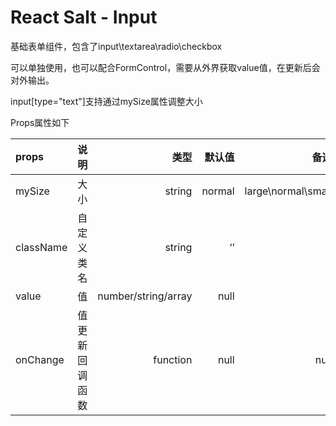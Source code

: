 # React Salt - Input

基础表单组件，包含了input\textarea\radio\checkbox

可以单独使用，也可以配合FormControl，需要从外界获取value值，在更新后会对外输出。

input[type="text"]支持通过mySize属性调整大小

Props属性如下

| props | 说明 | 类型 | 默认值 | 备选 |
|:------------- |:---------------:| -------------:| -------------:| -------------:|
| mySize | 大小 | string | normal | large\normal\small |
| className | 自定义类名 | string | ‘’ |  |
| value | 值 | number/string/array | null | |
| onChange | 值更新回调函数 | function | null | null |

